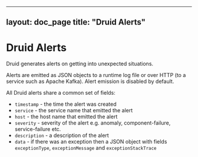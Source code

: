 <!--
  ~ Licensed to the Apache Software Foundation (ASF) under one
  ~ or more contributor license agreements.  See the NOTICE file
  ~ distributed with this work for additional information
  ~ regarding copyright ownership.  The ASF licenses this file
  ~ to you under the Apache License, Version 2.0 (the
  ~ "License"); you may not use this file except in compliance
  ~ with the License.  You may obtain a copy of the License at
  ~
  ~   http://www.apache.org/licenses/LICENSE-2.0
  ~
  ~ Unless required by applicable law or agreed to in writing,
  ~ software distributed under the License is distributed on an
  ~ "AS IS" BASIS, WITHOUT WARRANTIES OR CONDITIONS OF ANY
  ~ KIND, either express or implied.  See the License for the
  ~ specific language governing permissions and limitations
  ~ under the License.
  -->

---
layout: doc_page
title: "Druid Alerts"
---
# Druid Alerts

Druid generates alerts on getting into unexpected situations.

Alerts are emitted as JSON objects to a runtime log file or over HTTP (to a service such as Apache Kafka). Alert emission is disabled by default.

All Druid alerts share a common set of fields:

* `timestamp` - the time the alert was created
* `service` - the service name that emitted the alert
* `host` - the host name that emitted the alert
* `severity` - severity of the alert e.g. anomaly, component-failure, service-failure etc.
* `description` - a description of the alert
* `data` - if there was an exception then a JSON object with fields `exceptionType`, `exceptionMessage` and `exceptionStackTrace`
